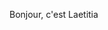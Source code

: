 Bonjour, c'est Laetitia 

<!--
**Laeti013/Laeti013** is a ✨ _special_ ✨ repository because its `README.md` (this file) appears on your GitHub profile.



- 🔭 Je suis actuellement entrain d'apprendre le Html, Css & Javascript 
- 🌱 I’m currently learning ...
- 👯 I’m looking to collaborate on ...
- 🤔 I’m looking for help with ...
- 💬 Ask me about ...
- 📫 How to reach me: ...
- 😄 Pronouns: ...
- ⚡ Fun fact: ...
-->
